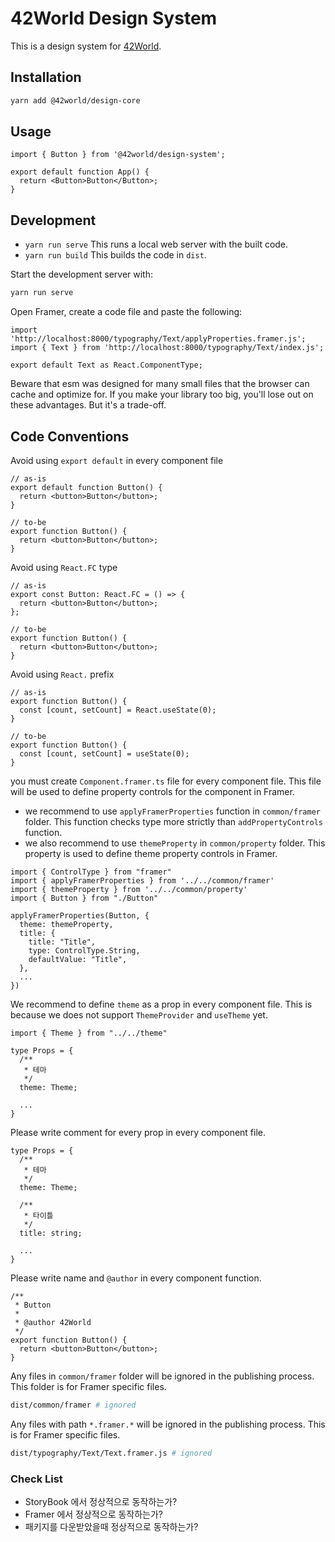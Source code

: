 # 42World Design System

This is a design system for [42World](https://42world.kr).

## Installation

```bash
yarn add @42world/design-core
```

## Usage

```tsx
import { Button } from '@42world/design-system';

export default function App() {
  return <Button>Button</Button>;
}
```

## Development

- `yarn run serve` This runs a local web server with the built code.
- `yarn run build` This builds the code in `dist`.

Start the development server with:

```bash
yarn run serve
```

Open Framer, create a code file and paste the following:

```tsx
import 'http://localhost:8000/typography/Text/applyProperties.framer.js';
import { Text } from 'http://localhost:8000/typography/Text/index.js';

export default Text as React.ComponentType;
```

Beware that esm was designed for many small files that the browser can cache and optimize for. If you make your library too big, you'll lose out on these advantages. But it's a trade-off.

## Code Conventions

Avoid using `export default` in every component file

```tsx
// as-is
export default function Button() {
  return <button>Button</button>;
}

// to-be
export function Button() {
  return <button>Button</button>;
}
```

Avoid using `React.FC` type

```tsx
// as-is
export const Button: React.FC = () => {
  return <button>Button</button>;
};

// to-be
export function Button() {
  return <button>Button</button>;
}
```

Avoid using `React.` prefix

```tsx
// as-is
export function Button() {
  const [count, setCount] = React.useState(0);
}

// to-be
export function Button() {
  const [count, setCount] = useState(0);
}
```

you must create `Component.framer.ts` file for every component file. This file will be used to define property controls for the component in Framer.

- we recommend to use `applyFramerProperties` function in `common/framer` folder. This function checks type more strictly than `addPropertyControls` function.
- we also recommend to use `themeProperty` in `common/property` folder. This property is used to define theme property controls in Framer.

```tsx
import { ControlType } from "framer"
import { applyFramerProperties } from '../../common/framer'
import { themeProperty } from '../../common/property'
import { Button } from "./Button"

applyFramerProperties(Button, {
  theme: themeProperty,
  title: {
    title: "Title",
    type: ControlType.String,
    defaultValue: "Title",
  },
  ...
})
```

We recommend to define `theme` as a prop in every component file. This is because we does not support `ThemeProvider` and `useTheme` yet.

```tsx
import { Theme } from "../../theme"

type Props = {
  /**
   * 테마
   */
  theme: Theme;

  ...
}
```

Please write comment for every prop in every component file.

```tsx
type Props = {
  /**
   * 테마
   */
  theme: Theme;

  /**
   * 타이틀
   */
  title: string;

  ...
}
```

Please write name and `@author` in every component function.

```tsx
/**
 * Button
 *
 * @author 42World
 */
export function Button() {
  return <button>Button</button>;
}
```

Any files in `common/framer` folder will be ignored in the publishing process. This folder is for Framer specific files.

```bash
dist/common/framer # ignored
```

Any files with path `*.framer.*` will be ignored in the publishing process. This is for Framer specific files.

```bash
dist/typography/Text/Text.framer.js # ignored
```

### Check List

- StoryBook 에서 정상적으로 동작하는가?
- Framer 에서 정상적으로 동작하는가?
- 패키지를 다운받았을때 정상적으로 동작하는가?

